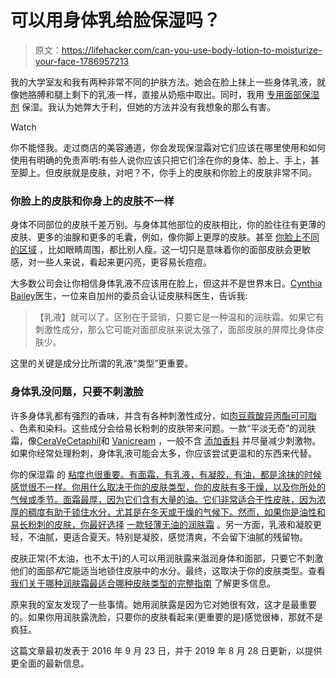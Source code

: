 # 可以用身体乳给脸保湿吗？

> 原文：<https://lifehacker.com/can-you-use-body-lotion-to-moisturize-your-face-1786957213>

我的大学室友和我有两种非常不同的护肤方法。她会在脸上抹上一些身体乳液，就像她胳膊和腿上剩下的乳液一样，直接从奶瓶中取出。同时，我用 [专用面部保湿剂](https://lifehacker.com/how-to-choose-the-best-facial-moisturizer-for-healthy-s-1786644317) 保湿。我认为她弊大于利，但她的方法并没有我想象的那么有害。

Watch

你不能怪我。走过商店的美容通道，你会发现保湿霜对它们应该在哪里使用和如何使用有明确的免责声明:有些人说你应该只把它们涂在你的身体、脸上、手上，甚至脚上。但皮肤就是皮肤，对吧？不，你手上的皮肤和你脸上的皮肤非常不同。

### **你脸上的皮肤和你身上的皮肤不一样**

身体不同部位的皮肤千差万别。与身体其他部位的皮肤相比，你的脸往往有更薄的皮肤、更多的油腺和更多的毛囊，例如，像你脚上更厚的皮肤。甚至 [你脸上不同的区域](https://watermark.silverchair.com/sjv079.pdf?token=AQECAHi208BE49Ooan9kkhW_Ercy7Dm3ZL_9Cf3qfKAc485ysgAAAjowggI2BgkqhkiG9w0BBwagggInMIICIwIBADCCAhwGCSqGSIb3DQEHATAeBglghkgBZQMEAS4wEQQMmDIjPLnrM2LvP6uJAgEQgIIB7flgPOPXvMyxgkSKsNytDtHOuw5z1S_op3-9Y7ZSUcZwicY-QNgJI98CULmFgP9Um_hntu-fG-cDyHy8TdWQ_hEjRuZh1a-B-GrCS37p5bbK8C6vFjEY9vROO5ckCIh25a0wMHtburZ8AOMmmfbbwaWaSp6FinFmqkXhVFvLW25a55OfijT5AzQDW9N-8RVmm693O3q1y6VMoZvGtGlzCy5TjjDvFIsuupLHPgIrbzhGxjKMI5dvdAQsqYcM2UKZK8EKVO2WSG33AuTrUeIvOR9RJg5i1FyMmNNVJjrUOGKzKqzoxPLaOecqiwn0wRV3njhIsCm3EIPlCBshc50vXAS8vFhDJDYqro1z6KaL75gywXC4IZ-Jlz3pDwiB2C6QOe0gnC-IO8UIiO6loGPKf6VVqOxG-IJEceH7hN11Gh_Er5erudHJJi3d72l6uZ_DIKUXbxLxuPnNNIwF4ecEOXyUeTdkyB4o18BSorfMGPUsmTNLYgw2LfmH3jyNaPp952IlGwHbFHfKdPooNlfGzSiLRjty1VluF43O_7EAaO1n3_LnX-L2ye-n3hNMrlLnbGU3vpSp_7euJMcBVD6AuyTAHx2KdYUxTE-b0TXQNUq6waGELAfR4ev_Q4e47trUOvjqs0Gf4KPFSZxm8B4) ，比如眼睛周围，都比别人瘦。这一切只是意味着你的面部皮肤会更敏感，对一些人来说，看起来更闪亮，更容易长痘痘。

大多数公司会让你相信身体乳液不应该用在脸上，但这并不是世界末日。[Cynthia Bailey](https://www.drbaileyskincare.com/info/about-us/meet-dr-cynthia-bailey)医生，一位来自加州的委员会认证皮肤科医生，告诉我:

> 【乳液】就可以了。区别在于营销，只要它是一种温和的润肤霜。如果它有刺激性成分，那么它可能对面部皮肤来说太强了，面部皮肤的屏障比身体皮肤少。

这里的关键是成分比所谓的乳液“类型”更重要。

### **身体乳没问题，只要不刺激脸**

许多身体乳都有强烈的香味，并含有各种刺激性成分，如[肉豆蔻酸异丙酯](https://www.ewg.org/skindeep/ingredient/703206/ISOPROPYL_MYRISTATE/)[可可脂](https://www.healthline.com/health/beauty-skin-care/cocoa-butter-benefits) 、色素和染料。这些成分会给易长粉刺的皮肤带来问题。一款“平淡无奇”的润肤霜，像[CeraVe](http://www.cerave.com/)[Cetaphil](http://www.cetaphil.com/)和 [Vanicream](https://www.amazon.com/Vanicream-Moisturizing-Cream-Dispenser-Pound/dp/B000NWGCZ2?asc_campaign=InlineText&asc_refurl=https://lifehacker.com/can-you-use-body-lotion-to-moisturize-your-face-1786957213&asc_source=&tag=kinjalifehackerlink-20) ，一般不含 [添加香料](http://www.fda.gov/Cosmetics/ProductsIngredients/Ingredients/ucm388821.htm) 并尽量减少刺激物。如果你经常处理粉刺，身体乳液可能会太多，你应该尝试更温和的东西来代替。

你的保湿霜 的 [粘度也很重要。有面霜，有乳液，有凝胶，有油，都是涂抹的时候感觉很不一样。你用什么取决于你的皮肤类型，你的皮肤有多干燥，以及你所处的气候或季节。面霜最厚，因为它们含有大量的油。它们非常适合干性皮肤，因为浓厚的稠度有助于锁住水分，尤其是在冬天或干燥的气候下。然而，如果你是油性和易长粉刺的皮肤，你最好选择](https://health.howstuffworks.com/skin-care/moisturizing/products/creams-and-lotions-different.htm) [一款轻薄无油的润肤霜](https://www.aad.org/media/news-releases/--small-changes-in-skin-care-routine-can-significantly-improve-skin-affected-by-acne-and-rosacea) 。另一方面，乳液和凝胶更轻，不油腻，更适合夏天。特别是凝胶，感觉清爽，不会留下油腻的残留物。

皮肤正常(不太油，也不太干)的人可以用润肤露来滋润身体和面部，只要它不刺激他们的面部*和*它能适当地锁住皮肤中的水分。最终，这取决于你的皮肤类型。查看 [我们关于哪种润肤霜最适合哪种皮肤类型的完整指南](https://lifehacker.com/how-to-choose-the-best-facial-moisturizer-for-healthy-s-1786644317) 了解更多信息。

原来我的室友发现了一些事情。她用润肤露是因为它对她很有效，这才是最重要的。如果你用润肤露洗脸，只要你的皮肤看起来(更重要的是)感觉很棒，那就不是疯狂。

这篇文章最初发表于 2016 年 9 月 23 日，并于 2019 年 8 月 28 日更新，以提供更全面的最新信息。